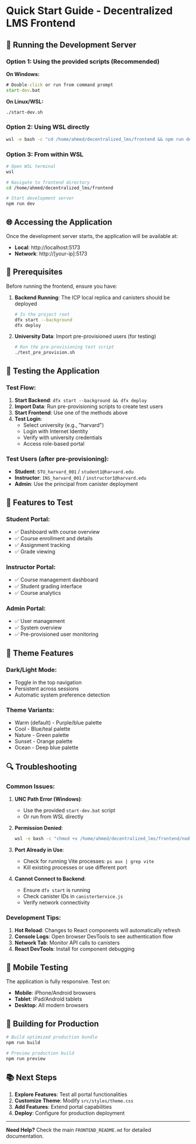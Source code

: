 # Quick Start Guide - Decentralized LMS Frontend

## 🚀 Running the Development Server

### Option 1: Using the provided scripts (Recommended)

**On Windows:**
```cmd
# Double-click or run from command prompt
start-dev.bat
```

**On Linux/WSL:**
```bash
./start-dev.sh
```

### Option 2: Using WSL directly
```bash
wsl -e bash -c "cd /home/ahmed/decentralized_lms/frontend && npm run dev"
```

### Option 3: From within WSL
```bash
# Open WSL terminal
wsl

# Navigate to frontend directory
cd /home/ahmed/decentralized_lms/frontend

# Start development server
npm run dev
```

## 🌐 Accessing the Application

Once the development server starts, the application will be available at:
- **Local**: http://localhost:5173
- **Network**: http://[your-ip]:5173

## 🔧 Prerequisites

Before running the frontend, ensure you have:

1. **Backend Running**: The ICP local replica and canisters should be deployed
   ```bash
   # In the project root
   dfx start --background
   dfx deploy
   ```

2. **University Data**: Import pre-provisioned users (for testing)
   ```bash
   # Run the pre-provisioning test script
   ./test_pre_provision.sh
   ```

## 🧪 Testing the Application

### Test Flow:
1. **Start Backend**: `dfx start --background && dfx deploy`
2. **Import Data**: Run pre-provisioning scripts to create test users
3. **Start Frontend**: Use one of the methods above
4. **Test Login**: 
   - Select university (e.g., "harvard")
   - Login with Internet Identity
   - Verify with university credentials
   - Access role-based portal

### Test Users (after pre-provisioning):
- **Student**: `STU_harvard_001` / `student1@harvard.edu`
- **Instructor**: `INS_harvard_001` / `instructor1@harvard.edu`  
- **Admin**: Use the principal from canister deployment

## 🎨 Features to Test

### Student Portal:
- ✅ Dashboard with course overview
- ✅ Course enrollment and details
- ✅ Assignment tracking
- ✅ Grade viewing

### Instructor Portal:
- ✅ Course management dashboard
- ✅ Student grading interface
- ✅ Course analytics

### Admin Portal:
- ✅ User management
- ✅ System overview
- ✅ Pre-provisioned user monitoring

## 🎯 Theme Features

### Dark/Light Mode:
- Toggle in the top navigation
- Persistent across sessions
- Automatic system preference detection

### Theme Variants:
- Warm (default) - Purple/blue palette
- Cool - Blue/teal palette  
- Nature - Green palette
- Sunset - Orange palette
- Ocean - Deep blue palette

## 🔍 Troubleshooting

### Common Issues:

1. **UNC Path Error (Windows)**:
   - Use the provided `start-dev.bat` script
   - Or run from WSL directly

2. **Permission Denied**:
   ```bash
   wsl -e bash -c "chmod +x /home/ahmed/decentralized_lms/frontend/node_modules/.bin/vite"
   ```

3. **Port Already in Use**:
   - Check for running Vite processes: `ps aux | grep vite`
   - Kill existing processes or use different port

4. **Cannot Connect to Backend**:
   - Ensure `dfx start` is running
   - Check canister IDs in `canisterService.js`
   - Verify network connectivity

### Development Tips:

1. **Hot Reload**: Changes to React components will automatically refresh
2. **Console Logs**: Open browser DevTools to see authentication flow
3. **Network Tab**: Monitor API calls to canisters
4. **React DevTools**: Install for component debugging

## 📱 Mobile Testing

The application is fully responsive. Test on:
- **Mobile**: iPhone/Android browsers
- **Tablet**: iPad/Android tablets  
- **Desktop**: All modern browsers

## 🔄 Building for Production

```bash
# Build optimized production bundle
npm run build

# Preview production build
npm run preview
```

## 📚 Next Steps

1. **Explore Features**: Test all portal functionalities
2. **Customize Theme**: Modify `src/styles/theme.css`
3. **Add Features**: Extend portal capabilities
4. **Deploy**: Configure for production deployment

---

**Need Help?** Check the main `FRONTEND_README.md` for detailed documentation.

